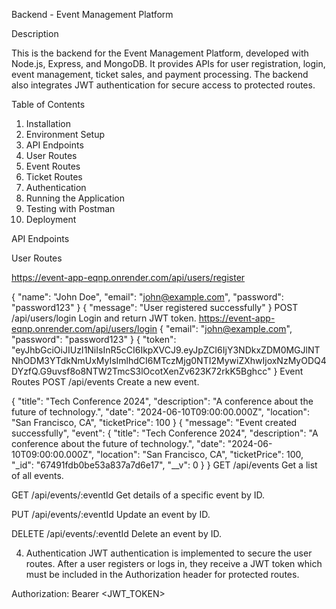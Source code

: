 Backend - Event Management Platform

Description

This is the backend for the Event Management Platform, developed with Node.js, Express, and MongoDB. It provides APIs for user registration, login, event management, ticket sales, and payment processing. The backend also integrates JWT authentication for secure access to protected routes.

Table of Contents

1. Installation
2. Environment Setup
3. API Endpoints
4. User Routes
5. Event Routes
6. Ticket Routes
7. Authentication
8. Running the Application
9. Testing with Postman
10. Deployment

API Endpoints

User Routes

https://event-app-eqnp.onrender.com/api/users/register

{
  "name": "John Doe",
  "email": "john@example.com",
  "password": "password123"
}
{
    "message": "User registered successfully"
}
POST /api/users/login
Login and return JWT token.
https://event-app-eqnp.onrender.com/api/users/login
{
  "email": "john@example.com",
  "password": "password123"
}
{
    "token": "eyJhbGciOiJIUzI1NiIsInR5cCI6IkpXVCJ9.eyJpZCI6IjY3NDkxZDM0MGJlNTNhODM3YTdkNmUxMyIsImlhdCI6MTczMjg0NTI2MywiZXhwIjoxNzMyODQ4DYzfQ.G9uvsf8o8NTW2TmcS3lOcotXenZv623K72rkK5Bghcc"
}
Event Routes
POST /api/events
Create a new event.

{
  "title": "Tech Conference 2024",
  "description": "A conference about the future of technology.",
  "date": "2024-06-10T09:00:00.000Z",
  "location": "San Francisco, CA",
  "ticketPrice": 100
}
{
    "message": "Event created successfully",
    "event": {
        "title": "Tech Conference 2024",
        "description": "A conference about the future of technology.",
        "date": "2024-06-10T09:00:00.000Z",
        "location": "San Francisco, CA",
        "ticketPrice": 100,
        "_id": "67491fdb0be53a837a7d6e17",
        "__v": 0
    }
}
GET /api/events
Get a list of all events.

GET /api/events/:eventId
Get details of a specific event by ID.

PUT /api/events/:eventId
Update an event by ID.

DELETE /api/events/:eventId
Delete an event by ID.

4. Authentication
JWT authentication is implemented to secure the user routes. After a user registers or logs in, they receive a JWT token which must be included in the Authorization header for protected routes.

Authorization: Bearer <JWT_TOKEN>


  
